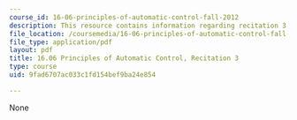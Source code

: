 ```yaml
---
course_id: 16-06-principles-of-automatic-control-fall-2012
description: This resource contains information regarding recitation 3.
file_location: /coursemedia/16-06-principles-of-automatic-control-fall-2012/9fad6707ac033c1fd154bef9ba24e854_MIT16_06F12_Recitation_3.pdf
file_type: application/pdf
layout: pdf
title: 16.06 Principles of Automatic Control, Recitation 3
type: course
uid: 9fad6707ac033c1fd154bef9ba24e854

---
```

None
